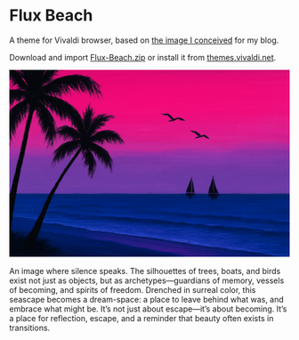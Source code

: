 # Flux Beach

A theme for Vivaldi browser, based on [the image I conceived](https://fortc.com/blog/flux-beach/) for my blog.

Download and import [Flux-Beach.zip](./Flux-Beach.zip) or install it from [themes.vivaldi.net](https://themes.vivaldi.net/themes/ZQDJnjVbJLB).

![Flux Beach](./flux-beach.png)

An image where silence speaks. The silhouettes of trees, boats, and birds exist not just as objects, but as archetypes—guardians of memory, vessels of becoming, and spirits of freedom. Drenched in surreal color, this seascape becomes a dream-space: a place to leave behind what was, and embrace what might be. It’s not just about escape—it’s about becoming. It’s a place for reflection, escape, and a reminder that beauty often exists in transitions.
